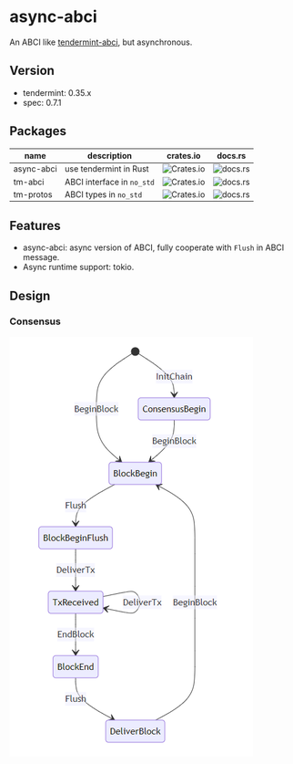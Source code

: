 # async-abci

An ABCI like [tendermint-abci](https://crates.io/crates/tendermint-abci), but asynchronous.

## Version

- tendermint: 0.35.x
- spec: 0.7.1

## Packages

| name | description | crates.io | docs.rs |
| - | - | - | - |
| async-abci | use tendermint in Rust | ![Crates.io](https://img.shields.io/crates/v/async-abci) | ![docs.rs](https://img.shields.io/docsrs/async-abci) |
| tm-abci | ABCI interface in `no_std` | ![Crates.io](https://img.shields.io/crates/v/tm-abci) | ![docs.rs](https://img.shields.io/docsrs/tm-abci) |
| tm-protos | ABCI types in `no_std` | ![Crates.io](https://img.shields.io/crates/v/tm-protos) | ![docs.rs](https://img.shields.io/docsrs/tm-protos) |

## Features

- async-abci: async version of ABCI, fully cooperate with `Flush` in ABCI message.
- Async runtime support: tokio.

## Design

### Consensus

![](assets/consensus.png)


